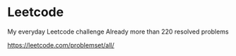 # Leetcode
My everyday Leetcode challenge
Already more than 220 resolved problems

https://leetcode.com/problemset/all/
